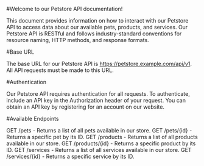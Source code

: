 #Welcome to our Petstore API documentation! 

This document provides information on how to interact with our Petstore API to access data about our available pets, products, and services. Our Petstore API is RESTful and follows industry-standard conventions for resource naming, HTTP methods, and response formats.

#Base URL

The base URL for our Petstore API is https://petstore.example.com/api/v1. All API requests must be made to this URL.

#Authentication

Our Petstore API requires authentication for all requests. To authenticate, include an API key in the Authorization header of your request. You can obtain an API key by registering for an account on our website.

#Available Endpoints

GET /pets - Returns a list of all pets available in our store.
GET /pets/{id} - Returns a specific pet by its ID.
GET /products - Returns a list of all products available in our store.
GET /products/{id} - Returns a specific product by its ID.
GET /services - Returns a list of all services available in our store.
GET /services/{id} - Returns a specific service by its ID.
